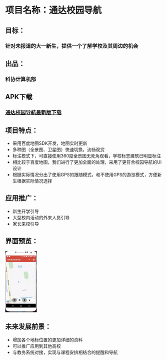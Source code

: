 # 项目名称：通达校园导航
## 目标：
### 针对未报道的大一新生，提供一个了解学校及其周边的机会

## 出品：
### 科协计算机部

## APK下载
### [通达校园导航最新版下载](./app/TongDaNavi1.1.1.apk)

## 项目特点：
- 采用百度地图SDK开发，地图实时更新
- 多种图（全景图、卫星图）快速切换，流畅观赏
- 标注模式下，可直接使用360度全景图无死角观看，学校标志建筑已明显标注
- 相比较于百度地图，我们进行了更加全面的处理，采用了更符合校园导航的UI设计
- 根据实际情况分出了使用GPS的跟随模式，和不使用GPS的游览模式，方便新生根据实际情况选择

## 应用推广：
- 新生开学引导
- 大型校内活动的外来人员引导
- 家长来校引导

## 界面预览：
<img src="img/preview.png" width = "20%" height = "20%" alt="校园导航预览" align=center />

## 未来发展前景：
- 增加各个地标位置的更加详细的资料
- 可以推广应用到其他高校
- 与教务系统对接，实现与课程安排相结合的提醒和导航